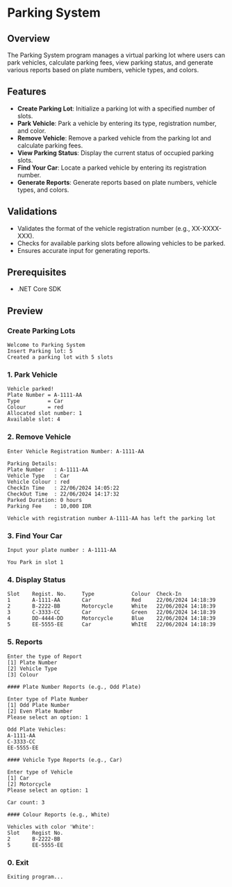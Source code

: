 # Parking System
## Overview
The Parking System program manages a virtual parking lot where users can park vehicles, calculate parking fees, view parking status, and generate various reports based on plate numbers, vehicle types, and colors.

## Features
- **Create Parking Lot**: Initialize a parking lot with a specified number of slots.
- **Park Vehicle**: Park a vehicle by entering its type, registration number, and color.
- **Remove Vehicle**: Remove a parked vehicle from the parking lot and calculate parking fees.
- **View Parking Status**: Display the current status of occupied parking slots.
- **Find Your Car**: Locate a parked vehicle by entering its registration number.
- **Generate Reports**: Generate reports based on plate numbers, vehicle types, and colors.

## Validations
- Validates the format of the vehicle registration number (e.g., XX-XXXX-XXX).
- Checks for available parking slots before allowing vehicles to be parked.
- Ensures accurate input for generating reports.

## Prerequisites
- .NET Core SDK

## Preview
### Create Parking Lots

    Welcome to Parking System
    Insert Parking lot: 5
    Created a parking lot with 5 slots

### 1. Park Vehicle

    Vehicle parked!
    Plate Number = A-1111-AA
    Type         = Car
    Colour       = red
    Allocated slot number: 1
    Available slot: 4

### 2. Remove Vehicle

    Enter Vehicle Registration Number: A-1111-AA

    Parking Details:
    Plate Number   : A-1111-AA
    Vehicle Type   : Car
    Vehicle Colour : red
    CheckIn Time   : 22/06/2024 14:05:22
    CheckOut Time  : 22/06/2024 14:17:32
    Parked Duration: 0 hours
    Parking Fee    : 10,000 IDR

    Vehicle with registration number A-1111-AA has left the parking lot

### 3. Find Your Car

    Input your plate number : A-1111-AA

    You Park in slot 1

### 4. Display Status

    Slot    Regist. No.     Type            Colour  Check-In
    1       A-1111-AA       Car             Red     22/06/2024 14:18:39
    2       B-2222-BB       Motorcycle      White   22/06/2024 14:18:39
    3       C-3333-CC       Car             Green   22/06/2024 14:18:39
    4       DD-4444-DD      Motorcycle      Blue    22/06/2024 14:18:39
    5       EE-5555-EE      Car             WhItE   22/06/2024 14:18:39

### 5. Reports

    Enter the type of Report
    [1] Plate Number
    [2] Vehicle Type
    [3] Colour

    #### Plate Number Reports (e.g., Odd Plate)

    Enter type of Plate Number
    [1] Odd Plate Number
    [2] Even Plate Number
    Please select an option: 1

    Odd Plate Vehicles:
    A-1111-AA
    C-3333-CC
    EE-5555-EE

    #### Vehicle Type Reports (e.g., Car)

    Enter type of Vehicle
    [1] Car
    [2] Motorcycle
    Please select an option: 1

    Car count: 3

    #### Colour Reports (e.g., White)

    Vehicles with color 'White':
    Slot    Regist No.
    2       B-2222-BB
    5       EE-5555-EE

### 0. Exit

    Exiting program...
